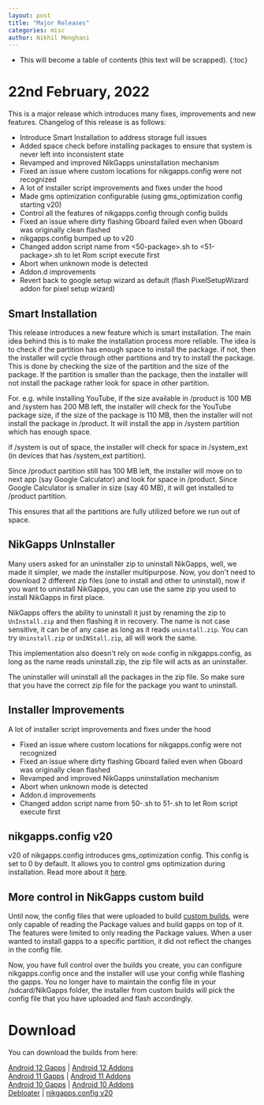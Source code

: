 ```yaml
---
layout: post
title: "Major Releases"
categories: misc
author: Nikhil Menghani
---
```


* This will become a table of contents (this text will be scrapped).
{:toc}

# 22nd February, 2022

This is a major release which introduces many fixes, improvements and new features. 
Changelog of this release is as follows:

- Introduce Smart Installation to address storage full issues
- Added space check before installing packages to ensure that system is never left into inconsistent state
- Revamped and improved NikGapps uninstallation mechanism
- Fixed an issue where custom locations for nikgapps.config were not recognized
- A lot of installer script improvements and fixes under the hood
- Made gms optimization configurable (using gms_optimization config starting v20)
- Control all the features of nikgapps.config through config builds
- Fixed an issue where dirty flashing Gboard failed even when Gboard was originally clean flashed
- nikgapps.config bumped up to v20
- Changed addon script name from <50-package>.sh to <51-package>.sh to let Rom script execute first
- Abort when unknown mode is detected
- Addon.d improvements
- Revert back to google setup wizard as default (flash PixelSetupWizard addon for pixel setup wizard)

## Smart Installation

This release introduces a new feature which is smart installation. The main idea behind this is to make the installation process more reliable. The idea is to check if the partition has enough space to install the package. if not, then the installer will cycle through other partitions and try to install the package. This is done by checking the size of the partition and the size of the package. If the partition is smaller than the package, then the installer will not install the package rather look for space in other partition.

For. e.g. while installing YouTube, if the size available in /product is 100 MB and /system has 200 MB left, the installer will check for the YouTube package size, if the size of the package is 110 MB, then the installer will not install the package in /product. It will install the app in /system partition which has enough space.

if /system is out of space, the installer will check for space in /system_ext (in devices that has /system_ext partition).

Since /product partition still has 100 MB left, the installer will move on to next app (say Google Calculator) and look for space in /product. Since Google Calculator is smaller in size (say 40 MB), it will get installed to /product partition.

This ensures that all the partitions are fully utilized before we run out of space.

## NikGapps UnInstaller

Many users asked for an uninstaller zip to uninstall NikGapps, well, we made it simpler, we made the installer multipurpose. Now, you don't need to download 2 different zip files (one to install and other to uninstall), now if you want to uninstall NikGapps, you can use the same zip you used to install NikGapps in first place.

NikGapps offers the ability to uninstall it just by renaming the zip to `UnInstall.zip` and then flashing it in recovery.
The name is not case sensitive, it can be of any case as long as it reads `uninstall.zip`. You can try `Uninstall.zip` or `UnINStall.zip`, all will work the same.

This implementation also doesn't rely on `mode` config in nikgapps.config, as long as the name reads uninstall.zip, the zip file will acts as an uninstaller. 

The uninstaller will uninstall all the packages in the zip file. So make sure that you have the correct zip file for the package you want to uninstall.

## Installer Improvements

A lot of installer script improvements and fixes under the hood

- Fixed an issue where custom locations for nikgapps.config were not recognized
- Fixed an issue where dirty flashing Gboard failed even when Gboard was originally clean flashed
- Revamped and improved NikGapps uninstallation mechanism
- Abort when unknown mode is detected
- Addon.d improvements
- Changed addon script name from 50-<package>.sh to 51-<package>.sh to let Rom script execute first

## nikgapps.config v20

v20 of nikgapps.config introduces gms_optimization config. This config is set to 0 by default. It allows you to control gms optimization during installation. Read more about it [here](https://nikgapps.com/misc/2022/02/22/NikGapps-Config.html#how-to-configure-nikgappsconfig-and-enable-gms-optimization).

## More control in NikGapps custom build

Until now, the config files that were uploaded to build [custom builds](https://github.com/nikgapps/config), were only capable of reading the Package values and build gapps on top of it. The features were limited to only reading the Package values. When a user wanted to install gapps to a specific partition, it did not reflect the changes in the config file. 

Now, you have full control over the builds you create, you can configure nikgapps.config once and the installer will use your config while flashing the gapps. You no longer have to maintain the config file in your /sdcard/NikGapps folder, the installer from custom builds will pick the config file that you have uploaded and flash accordingly.

# Download

You can download the builds from here:


[Android 12 Gapps](https://sourceforge.net/projects/nikgapps/files/Releases/NikGapps-S/22-Feb-2022/) | [Android 12 Addons](https://sourceforge.net/projects/nikgapps/files/Releases/Addons-S/22-Feb-2022/)  
[Android 11 Gapps](https://sourceforge.net/projects/nikgapps/files/Releases/NikGapps-R/22-Feb-2022/)  | [Android 11 Addons](https://sourceforge.net/projects/nikgapps/files/Releases/Addons-R/22-Feb-2022/)  
[Android 10 Gapps](https://sourceforge.net/projects/nikgapps/files/Releases/NikGapps-Q/22-Feb-2022/)  | [Android 10 Addons](https://sourceforge.net/projects/nikgapps/files/Releases/Addons-Q/22-Feb-2022/)  
[Debloater](https://sourceforge.net/projects/nikgapps/files/Releases/Debloater/22-Feb-2022/) | [nikgapps.config v20](https://sourceforge.net/projects/nikgapps/files/Releases/Config/nikgapps-config/v20/)
